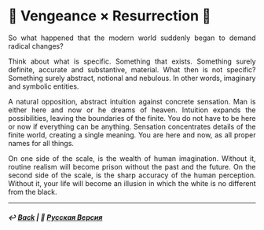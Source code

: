 # 🦸 Vengeance × Resurrection 🦸
<p align="justify">So what happened that the modern world suddenly began to demand radical changes?


<p align="justify">Think about what is specific. Something that exists. Something surely definite, accurate and substantive, material. What then is not specific? Something surely abstract, notional and nebulous. In other words, imaginary and symbolic entities.</p> 

<p align="justify">A natural opposition, abstract intuition against concrete sensation. Man is either here and now or he dreams of heaven. Intuition expands the possibilities, leaving the boundaries of the finite. You do not have to be here or now if everything can be anything. Sensation concentrates details of the finite world, creating a single meaning. You are here and now, as all proper names for all things.</p>

<p align="justify">On one side of the scale, is the wealth of human imagination. Without it, routine realism will become prison without the past and the future. On the second side of the scale, is the sharp accuracy of the human perception. Without it, your life will become an illusion in which the white is no different from the black.</p>

***

##### ↩️ [Back](index.md) | 🌻 [Русская Версия](true_heroism-2.md)
